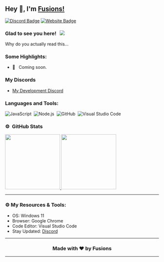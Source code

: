 ## Hey 👋, I'm [Fusions!](https://fusions.dev/)


[![Discord Badge](https://img.shields.io/badge/-Discord-0e76a8?style=flat-square&logo=Discord&logoColor=white)](https://fusions.dev/discord)
[![Website Badge](https://img.shields.io/badge/Website-3b5998?style=flat-square&logo=google-chrome&logoColor=white)](https://fusions.dev/)

### Glad to see you here! &nbsp; ![](https://komarev.com/ghpvc/?username=fusionsdev&label=Views&color=blue&style=plastic)

Why do you actually read this...


### Some Highlights:

- 📌 &nbsp; Coming soon.

### My Discords

- [My Development Discord](https://fusions.dev/discord)

### Languages and Tools:

![JavaScript](https://img.shields.io/badge/-JavaScript-333333?style=flat&logo=javascript)&nbsp;
![Node.js](https://img.shields.io/badge/-Node.js-333333?style=flat&logo=node.js)&nbsp;
![GitHub](https://img.shields.io/badge/-GitHub-333333?style=flat&logo=github)&nbsp;
![Visual Studio Code](https://img.shields.io/badge/-Visual%20Studio%20Code-333333?style=flat&logo=visual-studio-code&logoColor=007ACC)&nbsp;

### ⚙️ &nbsp;GitHub Stats

<p align="left">
<a href="https://github.com/fusionsdev">
  <img height="180em" src="https://github-readme-stats-eight-theta.vercel.app/api?username=fusionsdev&show_icons=true&theme=react&include_all_commits=true&count_private=true"/>
  <img height="180em" src="https://github-readme-stats-eight-theta.vercel.app/api/top-langs/?username=fusionsdev&layout=compact&langs_count=8&theme=react"/>
</a>
</p>

---

### ⚙️ My Resources & Tools:

- OS: Windows 11
- Browser: Google Chrome
- Code Editor: Visual Studio Code
- Stay Updated: [Discord](https://fusions.dev/discord)

---

<h3 align=center>Made with ❤️ by Fusions</h3>

---
